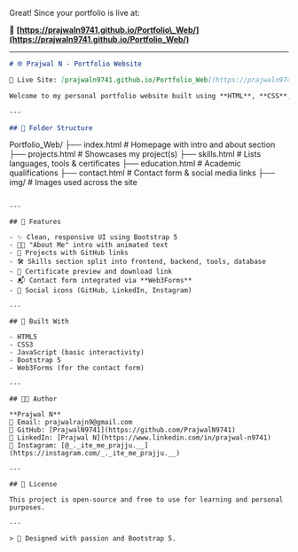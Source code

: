 Great! Since your portfolio is live at:

🔗 **[https://prajwaln9741.github.io/Portfolio\_Web/](https://prajwaln9741.github.io/Portfolio_Web/)**

---

```markdown
# 🌐 Prajwal N - Portfolio Website

🚀 Live Site: [prajwaln9741.github.io/Portfolio_Web](https://prajwaln9741.github.io/Portfolio_Web/)

Welcome to my personal portfolio website built using **HTML**, **CSS**, **JavaScript**, and **Bootstrap 5**. It highlights my background, skills, projects, education, and how to contact me.

---

## 📁 Folder Structure

```

Portfolio\_Web/
├── index.html         # Homepage with intro and about section
├── projects.html      # Showcases my project(s)
├── skills.html        # Lists languages, tools & certificates
├── education.html     # Academic qualifications
├── contact.html       # Contact form & social media links
├── img/               # Images used across the site

```

---

## 🎯 Features

- ✨ Clean, responsive UI using Bootstrap 5
- 👨‍💼 "About Me" intro with animated text
- 💼 Projects with GitHub links
- 🛠️ Skills section split into frontend, backend, tools, database
- 📜 Certificate preview and download link
- 📬 Contact form integrated via **Web3Forms**
- 🔗 Social icons (GitHub, LinkedIn, Instagram)

---

## 🧰 Built With

- HTML5
- CSS3
- JavaScript (basic interactivity)
- Bootstrap 5
- Web3Forms (for the contact form)

---

## 👨‍💻 Author

**Prajwal N**  
📧 Email: prajwalrajn9@gmail.com  
🐙 GitHub: [PrajwalN9741](https://github.com/PrajwalN9741)  
🔗 LinkedIn: [Prajwal N](https://www.linkedin.com/in/prajwal-n9741)  
📸 Instagram: [@_._ite_me_prajju.__](https://instagram.com/_._ite_me_prajju.__)

---

## 📜 License

This project is open-source and free to use for learning and personal purposes.

---

> 💙 Designed with passion and Bootstrap 5.
```
